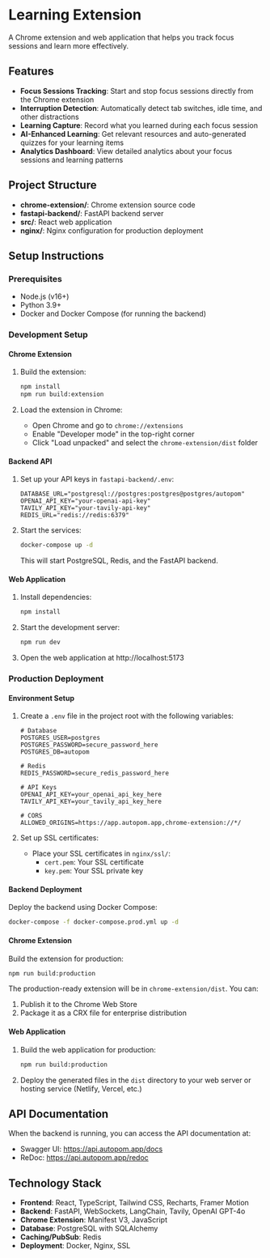 # Learning Extension

A Chrome extension and web application that helps you track focus sessions and learn more effectively.

## Features

- **Focus Sessions Tracking**: Start and stop focus sessions directly from the Chrome extension
- **Interruption Detection**: Automatically detect tab switches, idle time, and other distractions
- **Learning Capture**: Record what you learned during each focus session
- **AI-Enhanced Learning**: Get relevant resources and auto-generated quizzes for your learning items
- **Analytics Dashboard**: View detailed analytics about your focus sessions and learning patterns

## Project Structure

- **chrome-extension/**: Chrome extension source code
- **fastapi-backend/**: FastAPI backend server
- **src/**: React web application
- **nginx/**: Nginx configuration for production deployment

## Setup Instructions

### Prerequisites

- Node.js (v16+)
- Python 3.9+
- Docker and Docker Compose (for running the backend)

### Development Setup

#### Chrome Extension

1. Build the extension:
   ```bash
   npm install
   npm run build:extension
   ```

2. Load the extension in Chrome:
   - Open Chrome and go to `chrome://extensions`
   - Enable "Developer mode" in the top-right corner
   - Click "Load unpacked" and select the `chrome-extension/dist` folder

#### Backend API

1. Set up your API keys in `fastapi-backend/.env`:
   ```
   DATABASE_URL="postgresql://postgres:postgres@postgres/autopom"
   OPENAI_API_KEY="your-openai-api-key"
   TAVILY_API_KEY="your-tavily-api-key"
   REDIS_URL="redis://redis:6379"
   ```

2. Start the services:
   ```bash
   docker-compose up -d
   ```
   This will start PostgreSQL, Redis, and the FastAPI backend.

#### Web Application

1. Install dependencies:
   ```bash
   npm install
   ```

2. Start the development server:
   ```bash
   npm run dev
   ```

3. Open the web application at http://localhost:5173

### Production Deployment

#### Environment Setup

1. Create a `.env` file in the project root with the following variables:
   ```
   # Database
   POSTGRES_USER=postgres
   POSTGRES_PASSWORD=secure_password_here
   POSTGRES_DB=autopom
   
   # Redis
   REDIS_PASSWORD=secure_redis_password_here
   
   # API Keys
   OPENAI_API_KEY=your_openai_api_key_here
   TAVILY_API_KEY=your_tavily_api_key_here
   
   # CORS
   ALLOWED_ORIGINS=https://app.autopom.app,chrome-extension://*/
   ```

2. Set up SSL certificates:
   - Place your SSL certificates in `nginx/ssl/`:
     - `cert.pem`: Your SSL certificate
     - `key.pem`: Your SSL private key

#### Backend Deployment

Deploy the backend using Docker Compose:
```bash
docker-compose -f docker-compose.prod.yml up -d
```

#### Chrome Extension

Build the extension for production:
```bash
npm run build:production
```

The production-ready extension will be in `chrome-extension/dist`. You can:
1. Publish it to the Chrome Web Store
2. Package it as a CRX file for enterprise distribution

#### Web Application

1. Build the web application for production:
   ```bash
   npm run build:production
   ```

2. Deploy the generated files in the `dist` directory to your web server or hosting service (Netlify, Vercel, etc.)

## API Documentation

When the backend is running, you can access the API documentation at:
- Swagger UI: https://api.autopom.app/docs
- ReDoc: https://api.autopom.app/redoc

## Technology Stack

- **Frontend**: React, TypeScript, Tailwind CSS, Recharts, Framer Motion
- **Backend**: FastAPI, WebSockets, LangChain, Tavily, OpenAI GPT-4o
- **Chrome Extension**: Manifest V3, JavaScript
- **Database**: PostgreSQL with SQLAlchemy
- **Caching/PubSub**: Redis
- **Deployment**: Docker, Nginx, SSL

